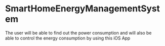 # SmartHomeEnergyManagementSystem
The user will be able to find out the power consumption and will also be able to control the energy consumption by using this iOS App
